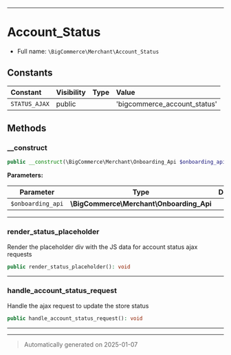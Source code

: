 ***

# Account_Status





* Full name: `\BigCommerce\Merchant\Account_Status`


## Constants

| Constant | Visibility | Type | Value |
|:---------|:-----------|:-----|:------|
|`STATUS_AJAX`|public| |&#039;bigcommerce_account_status&#039;|


## Methods


### __construct



```php
public __construct(\BigCommerce\Merchant\Onboarding_Api $onboarding_api): mixed
```








**Parameters:**

| Parameter | Type | Description |
|-----------|------|-------------|
| `$onboarding_api` | **\BigCommerce\Merchant\Onboarding_Api** |  |





***

### render_status_placeholder

Render the placeholder div with the JS data for account status ajax requests

```php
public render_status_placeholder(): void
```












***

### handle_account_status_request

Handle the ajax request to update the store status

```php
public handle_account_status_request(): void
```












***


***
> Automatically generated on 2025-01-07
